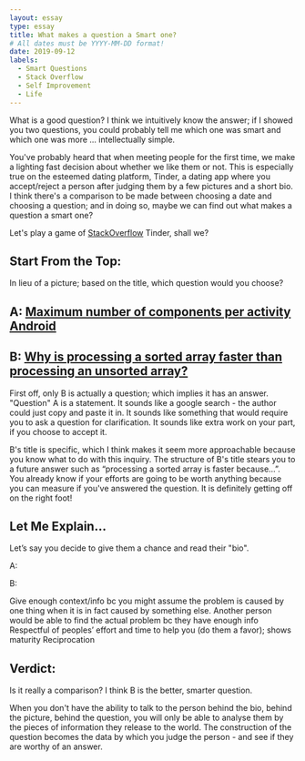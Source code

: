 ```yaml
---
layout: essay
type: essay
title: What makes a question a Smart one? 
# All dates must be YYYY-MM-DD format!
date: 2019-09-12
labels:
  - Smart Questions
  - Stack Overflow
  - Self Improvement
  - Life
---
```


What is a good question? I think we intuitively know the answer; if I showed you two questions, you could probably tell me which one was smart and which one was more ... intellectually simple. 

You've probably heard that when meeting people for the first time, we make a lighting fast decision about whether we like them or not. This is especially true on the esteemed dating platform, Tinder, a dating app where you accept/reject a person after judging them by a few pictures and a short bio. I think there's a comparison to be made between choosing a date and choosing a question; and in doing so, maybe we can find out what makes a question a smart one? 

Let's play a game of [StackOverflow](https://stackoverflow.com) Tinder, shall we? 

Start From the Top: 
--- 
In lieu of a picture; based on the title, which question would you choose? 

A: [Maximum number of components per activity Android](https://stackoverflow.com/questions/57919424/maximum-number-of-components-per-activity-android)
---

B: [Why is processing a sorted array faster than processing an unsorted array?](https://stackoverflow.com/questions/11227809/why-is-processing-a-sorted-array-faster-than-processing-an-unsorted-array)
---

First off, only B is actually a question; which implies it has an answer. "Question" A is a statement. It sounds like a google search - the author could just copy and paste it in. It sounds like something that would require you to ask a question for clarification. It sounds like extra work on your part, if you choose to accept it. 

B's title is specific, which I think makes it seem more approachable because you know what to do with this inquiry. The structure of B's title stears you to a future answer such as “processing a sorted array is faster because…”. You already know if your efforts are going to be worth anything because you can measure if you've answered the question. It is definitely getting off on the right foot!  


Let Me Explain...
---

Let’s say you decide to give them a chance and read their "bio". 

A: 

B: 


Give enough context/info bc you might assume the problem is caused by one thing when it is in fact caused by something else. Another person would be able to find the actual problem bc they have enough info 
Respectful of peoples’ effort and time to help you (do them a favor); shows maturity 
Reciprocation 


Verdict:
---
Is it really a comparison? I think B is the better, smarter question. 

When you don't have the ability to talk to the person behind the bio, behind the picture, behind the question, you will only be able to analyse them by the pieces of information they release to the world. The construction of the question becomes the data by which you judge the person - and see if they are worthy of an answer. 













